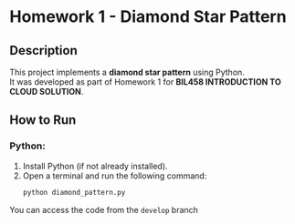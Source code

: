 # Homework 1 - Diamond Star Pattern

## Description
This project implements a **diamond star pattern** using Python.  
It was developed as part of Homework 1 for **BIL458 INTRODUCTION TO CLOUD SOLUTION**.

## How to Run

### Python:
1. Install Python (if not already installed).  
2. Open a terminal and run the following command:  
   ```bash
   python diamond_pattern.py

You can access the code from the `develop` branch
